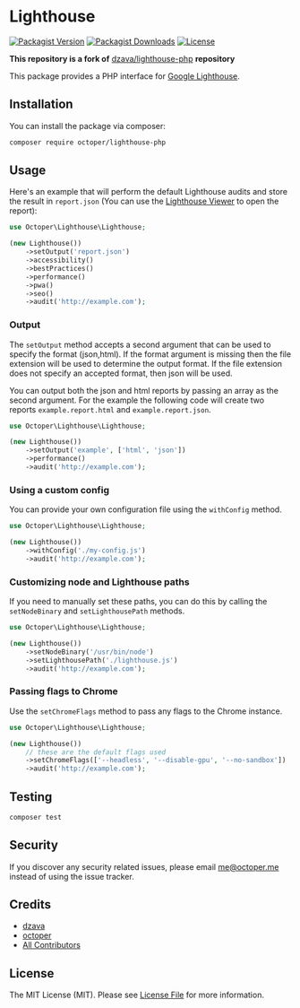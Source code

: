 # Lighthouse

[![Packagist Version](https://img.shields.io/packagist/v/octoper/lighthouse-php)](https://packagist.org/packages/octoper/lighthouse-php)
[![Packagist Downloads](https://img.shields.io/packagist/dm/octoper/lighthouse-php)](https://packagist.org/packages/octoper/lighthouse-php)
[![License](https://img.shields.io/github/license/octoper/lighthouse-php)](LICENSE.md)

**This repository is a fork of** [dzava/lighthouse-php](https://github.com/dzava/lighthouse-php) **repository**

This package provides a PHP interface for [Google Lighthouse](https://github.com/GoogleChrome/lighthouse).

## Installation

You can install the package via composer:

```bash
composer require octoper/lighthouse-php
```

## Usage

Here's an example that will perform the default Lighthouse audits and store the result in `report.json` (You can use the [Lighthouse Viewer](https://googlechrome.github.io/lighthouse/viewer/) to open the report):

```php
use Octoper\Lighthouse\Lighthouse;

(new Lighthouse())
    ->setOutput('report.json')
    ->accessibility()
    ->bestPractices()
    ->performance()
    ->pwa()
    ->seo()
    ->audit('http://example.com');
```

### Output

The `setOutput` method accepts a second argument that can be used to specify the format (json,html).
If the format argument is missing then the file extension will be used to determine the output format.
If the file extension does not specify an accepted format, then json will be used.

You can output both the json and html reports by passing an array as the second argument. For the example
the following code will create two reports `example.report.html` and `example.report.json`.

```php
use Octoper\Lighthouse\Lighthouse;

(new Lighthouse())
    ->setOutput('example', ['html', 'json'])
    ->performance()
    ->audit('http://example.com');
```

### Using a custom config

You can provide your own configuration file using the `withConfig` method.
```php
use Octoper\Lighthouse\Lighthouse;

(new Lighthouse())
    ->withConfig('./my-config.js')
    ->audit('http://example.com');
```

### Customizing node and Lighthouse paths

If you need to manually set these paths, you can do this by calling the `setNodeBinary` and `setLighthousePath` methods.

```php
use Octoper\Lighthouse\Lighthouse;

(new Lighthouse())
    ->setNodeBinary('/usr/bin/node')
    ->setLighthousePath('./lighthouse.js')
    ->audit('http://example.com');
```

### Passing flags to Chrome
Use the `setChromeFlags` method to pass any flags to the Chrome instance.
```php
use Octoper\Lighthouse\Lighthouse;

(new Lighthouse())
    // these are the default flags used
    ->setChromeFlags(['--headless', '--disable-gpu', '--no-sandbox'])
    ->audit('http://example.com');
```

## Testing

``` bash
composer test
```

## Security

If you discover any security related issues, please email me@octoper.me instead of using the issue tracker.

## Credits

- [dzava](https://github.com/dzava)
- [octoper](https://github.com/octoper)
- [All Contributors](../../contributors)

## License

The MIT License (MIT). Please see [License File](LICENSE.md) for more information.